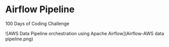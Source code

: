 # Airflow Pipeline
100 Days of Coding Challenge

![AWS Data Pipeline orchestration using Apache Airflow](Airflow-AWS data pipeline.png)
